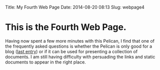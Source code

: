 Title: My Fourth Web Page
Date: 2014-08-20 08:13
Slug: webpage4

# This is the Fourth Web Page. 

Having now spent a few more minutes with this Pelican, I find that one of the
frequently asked questions is whether the Pelican is only good for a blog
([last entry](/webpage3.html)) or if it can be used for
presenting a collection of documents. I am still having difficulty with persuading the links and static documents to appear in the right place.


